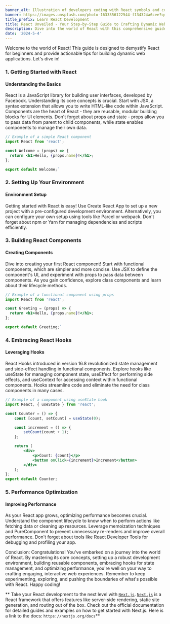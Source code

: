 ```yaml
---
banner_alt: Illustration of developers coding with React symbols and components floating around them.
banner: https://images.unsplash.com/photo-1633356122544-f134324a6cee?q=80&w=2070&auto=format&fit=crop&ixlib=rb-4.0.3&ixid=M3wxMjA3fDB8MHxwaG90by1wYWdlfHx8fGVufDB8fHx8fA%3D%3D
title_prefix: Learn React Development
title: React Unveiled - Your Step-by-Step Guide to Crafting Dynamic Web Apps
description: Dive into the world of React with this comprehensive guide designed for beginners and seasoned developers alike. From understanding the basics to optimizing performance, embark on a journey to master the art of building dynamic web applications.
date: '2024-5-4'
---
```


Welcome to the world of React! This guide is designed to demystify React for beginners and provide actionable tips for building dynamic web applications. Let's dive in!

### 1. Getting Started with React

#### Understanding the Basics

React is a JavaScript library for building user interfaces, developed by Facebook. Understanding its core concepts is crucial. Start with JSX, a syntax extension that allows you to write HTML-like code within JavaScript. Components are the heart of React - they are reusable, modular building blocks for UI elements. Don't forget about props and state - props allow you to pass data from parent to child components, while state enables components to manage their own data.

```jsx
// Example of a simple React component
import React from 'react';

const Welcome = (props) => {
  return <h1>Hello, {props.name}!</h1>;
};

export default Welcome;`
```

### 2. Setting Up Your Environment

#### Environment Setup

Getting started with React is easy! Use Create React App to set up a new project with a pre-configured development environment. Alternatively, you can configure your own setup using tools like Parcel or webpack. Don't forget about npm or Yarn for managing dependencies and scripts efficiently.

### 3. Building React Components

#### Creating Components

Dive into creating your first React component! Start with functional components, which are simpler and more concise. Use JSX to define the component's UI, and experiment with props to pass data between components. As you gain confidence, explore class components and learn about their lifecycle methods.

```jsx
// Example of a functional component using props
import React from 'react';

const Greeting = (props) => {
  return <h1>Hello, {props.name}!</h1>;
};

export default Greeting;`
```

### 4. Embracing React Hooks

#### Leveraging Hooks

React Hooks introduced in version 16.8 revolutionized state management and side-effect handling in functional components. Explore hooks like useState for managing component state, useEffect for performing side effects, and useContext for accessing context within functional components. Hooks streamline code and eliminate the need for class components in many cases.

```jsx
// Example of a component using useState hook
import React, { useState } from 'react';

const Counter = () => {
	const [count, setCount] = useState(0);

	const increment = () => {
		setCount(count + 1);
	};

	return (
		<div>
			<p>Count: {count}</p>
			<button onClick={increment}>Increment</button>
		</div>
	);
};
export default Counter;
```

### 5. Performance Optimization

#### Improving Performance

As your React app grows, optimizing performance becomes crucial. Understand the component lifecycle to know when to perform actions like fetching data or cleaning up resources. Leverage memoization techniques and PureComponent to prevent unnecessary re-renders and improve overall performance. Don't forget about tools like React Developer Tools for debugging and profiling your app.

Conclusion: Congratulations! You've embarked on a journey into the world of React. By mastering its core concepts, setting up a robust development environment, building reusable components, embracing hooks for state management, and optimizing performance, you're well on your way to crafting engaging, interactive web experiences. Remember to keep experimenting, exploring, and pushing the boundaries of what's possible with React. Happy coding!

** Take your React development to the next level with [`Next.js`](https://nextjs.org/docs). [`Next.js`](https://nextjs.org/docs) is a React framework that offers features like server-side rendering, static site generation, and routing out of the box. Check out the official documentation for detailed guides and examples on how to get started with Next.js. Here is a link to the docs: `https://nextjs.org/docs`**
